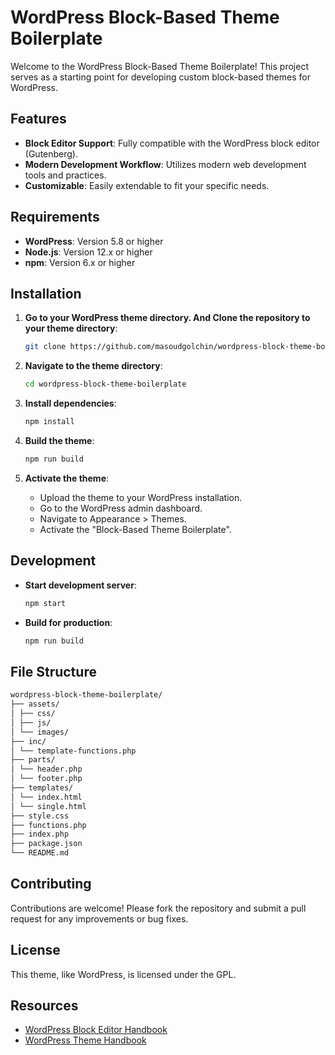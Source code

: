 # WordPress Block-Based Theme Boilerplate

Welcome to the WordPress Block-Based Theme Boilerplate! This project serves as a starting point for developing custom block-based themes for WordPress.

## Features

- **Block Editor Support**: Fully compatible with the WordPress block editor (Gutenberg).
- **Modern Development Workflow**: Utilizes modern web development tools and practices.
- **Customizable**: Easily extendable to fit your specific needs.

## Requirements

- **WordPress**: Version 5.8 or higher
- **Node.js**: Version 12.x or higher
- **npm**: Version 6.x or higher

## Installation

1. **Go to your WordPress theme directory. And Clone the repository to your theme directory**:

   ```sh
   git clone https://github.com/masoudgolchin/wordpress-block-theme-boilerplate.git
   ```

2. **Navigate to the theme directory**:

   ```sh
   cd wordpress-block-theme-boilerplate
   ```

3. **Install dependencies**:

   ```sh
   npm install
   ```

4. **Build the theme**:

   ```sh
   npm run build
   ```

5. **Activate the theme**:
   - Upload the theme to your WordPress installation.
   - Go to the WordPress admin dashboard.
   - Navigate to Appearance > Themes.
   - Activate the "Block-Based Theme Boilerplate".

## Development

- **Start development server**:

  ```sh
  npm start
  ```

- **Build for production**:
  ```sh
  npm run build
  ```

## File Structure

```sh
wordpress-block-theme-boilerplate/
├── assets/
│ ├── css/
│ ├── js/
│ └── images/
├── inc/
│ └── template-functions.php
├── parts/
│ └── header.php
│ └── footer.php
├── templates/
│ └── index.html
│ └── single.html
├── style.css
├── functions.php
├── index.php
├── package.json
└── README.md
```

## Contributing

Contributions are welcome! Please fork the repository and submit a pull request for any improvements or bug fixes.

## License

This theme, like WordPress, is licensed under the GPL.

## Resources

- [WordPress Block Editor Handbook](https://developer.wordpress.org/block-editor/)
- [WordPress Theme Handbook](https://developer.wordpress.org/themes/)
